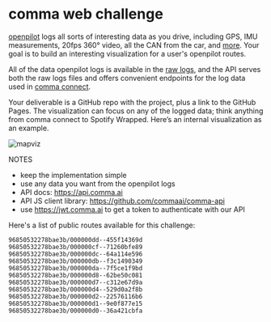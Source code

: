 # comma web challenge

[openpilot](https://github.com/commaai/openpilot) logs all sorts of interesting data as you drive, including GPS, IMU measurements, 20fps 360° video, all the CAN from the car, and [more](https://github.com/commaai/cereal/blob/master/log.capnp). Your goal is to build an interesting visualization for a user's openpilot routes.

All of the data openpilot logs is available in the [raw logs](https://github.com/commaai/openpilot/blob/master/system/loggerd/README.md),
and the API serves both the raw logs files and offers convenient endpoints for the log data used in [comma connect](https://connect.comma.ai).

Your deliverable is a GitHub repo with the project, plus a link to the GitHub Pages.
The visualization can focus on any of the logged data; think anything from comma connect to Spotify Wrapped.
Here’s an internal visualization as an example.

![mapviz](https://github.com/commaai/jobs/assets/8762862/15d224d0-75ca-4a80-bf47-2fbd7481ebed)

NOTES
* keep the implementation simple
* use any data you want from the openpilot logs
* API docs: https://api.comma.ai
* API JS client library: https://github.com/commaai/comma-api
* use https://jwt.comma.ai to get a token to authenticate with our API

Here's a list of public routes available for this challenge:
```
96850532278bae3b/000000dd--455f14369d
96850532278bae3b/000000cf--71260bfe89
96850532278bae3b/000000dc--64a114e596
96850532278bae3b/000000db--f3c1490349
96850532278bae3b/000000da--7f5ce1f9bd
96850532278bae3b/000000d8--62be50c081
96850532278bae3b/000000d7--c312e67d9a
96850532278bae3b/000000d4--529d0a2f8b
96850532278bae3b/000000d2--22576116b6
96850532278bae3b/000000d1--9e0f877e15
96850532278bae3b/000000d0--36a421cbfa
```
